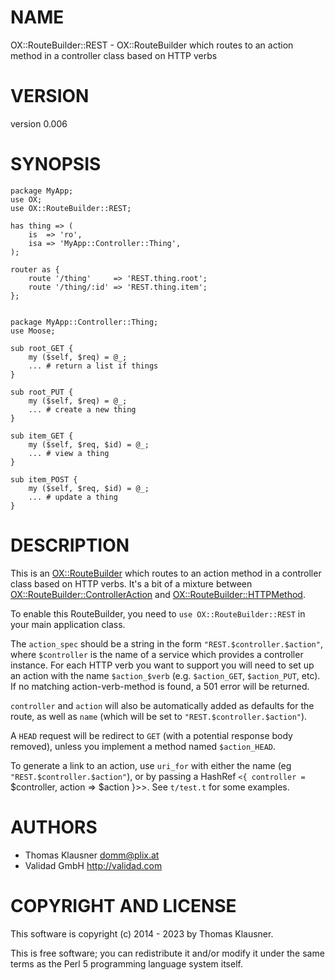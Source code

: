 # NAME

OX::RouteBuilder::REST - OX::RouteBuilder which routes to an action method in a controller class based on HTTP verbs

# VERSION

version 0.006

# SYNOPSIS

    package MyApp;
    use OX;
    use OX::RouteBuilder::REST;

    has thing => (
        is  => 'ro',
        isa => 'MyApp::Controller::Thing',
    );

    router as {
        route '/thing'     => 'REST.thing.root';
        route '/thing/:id' => 'REST.thing.item';
    };


    package MyApp::Controller::Thing;
    use Moose;

    sub root_GET {
        my ($self, $req) = @_;
        ... # return a list if things
    }

    sub root_PUT {
        my ($self, $req) = @_;
        ... # create a new thing
    }

    sub item_GET {
        my ($self, $req, $id) = @_;
        ... # view a thing
    }

    sub item_POST {
        my ($self, $req, $id) = @_;
        ... # update a thing
    }

# DESCRIPTION

This is an [OX::RouteBuilder](https://metacpan.org/pod/OX%3A%3ARouteBuilder) which routes to an action method in a
controller class based on HTTP verbs. It's a bit of a mixture between
[OX::RouteBuilder::ControllerAction](https://metacpan.org/pod/OX%3A%3ARouteBuilder%3A%3AControllerAction) and
[OX::RouteBuilder::HTTPMethod](https://metacpan.org/pod/OX%3A%3ARouteBuilder%3A%3AHTTPMethod).

To enable this RouteBuilder, you need to `use OX::RouteBuilder::REST`
in your main application class.

The `action_spec` should be a string in the form
`"REST.$controller.$action"`, where `$controller` is the name of a
service which provides a controller instance. For each HTTP verb you
want to support you will need to set up an action with the name
`$action_$verb` (e.g. `$action_GET`, `$action_PUT`, etc). If no
matching action-verb-method is found, a 501 error will be returned.

`controller` and `action` will also be automatically added as
defaults for the route, as well as `name` (which will be set to
`"REST.$controller.$action"`).

A `HEAD` request will be redirect to `GET` (with a potential
response body removed), unless you implement a method named
`$action_HEAD`.

To generate a link to an action, use `uri_for` with either the name
(eg `"REST.$controller.$action"`), or by passing a HashRef `<{
    controller =` $controller, action => $action }>>. See `t/test.t`
    for some examples.

# AUTHORS

- Thomas Klausner <domm@plix.at>
- Validad GmbH http://validad.com

# COPYRIGHT AND LICENSE

This software is copyright (c) 2014 - 2023 by Thomas Klausner.

This is free software; you can redistribute it and/or modify it under
the same terms as the Perl 5 programming language system itself.
